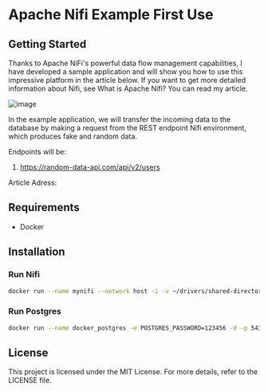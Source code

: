 # Apache Nifi Example First Use

## Getting Started

Thanks to Apache NiFi's powerful data flow management capabilities, I have developed a sample application and will show you how to use this impressive platform in the article below. If you want to get more detailed information about Nifi, see What is Apache Nifi? You can read my article.

![image](https://github.com/burakugurr/Apache-Nifi-Demo/assets/42806395/11bdfd1b-385b-4bf0-bc0d-bae3144104b7)

In the example application, we will transfer the incoming data to the database by making a request from the REST endpoint Nifi environment, which produces fake and random data. 

Endpoints will be:

1. https://random-data-api.com/api/v2/users

Article Adress:

## Requirements
- Docker

## Installation

### Run Nifi

```bash
docker run --name mynifi --network host -i -v ~/drivers/shared-directory:/opt/nifi/nifi-current/ls-target apache/nifi
```

### Run Postgres

```bash
docker run --name docker_postgres -e POSTGRES_PASSWORD=123456 -d -p 5432:5432 -v $HOME/docker/volumes/postgres:/var/lib/postgresql/data postgres
```

## License

This project is licensed under the MIT License. For more details, refer to the LICENSE file.



